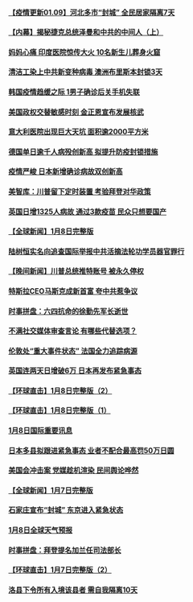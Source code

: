 #### [【疫情更新01.09】河北多市“封城” 全民居家隔离7天](../pages/prog202/a103020001.md) 
#### [【内幕】揭秘捷克总统泽曼和中共的中间人（上）](../pages/prog202/a103028457.md) 
#### [妈妈心痛 印度医院惊传大火 10名新生儿葬身火窟](../pages/prog202/a103028412.md) 
#### [清洁工染上中共新变种病毒 澳洲布里斯本封锁3天](../pages/prog202/a103028334.md) 
#### [韩国疫情趋缓之际 1男子确诊后关手机失联](../pages/prog202/a103028324.md) 
#### [美国政权交替敏感时刻 金正恩宣布发展核武](../pages/prog202/a103028273.md) 
#### [意大利医院出现巨大天坑 面积逾2000平方米](../pages/prog202/a103028285.md) 
#### [德国单日逾千人病殁创新高 拟提升防疫封锁措施](../pages/prog202/a103028269.md) 
#### [疫情严峻 日本新增确诊病故双创新高](../pages/prog202/a103028255.md) 
#### [美智库：川普留下定时装置 考验拜登对华政策](../pages/prog202/a103028231.md) 
#### [英国日增1325人病故 通过3款疫苗 民众只想要国产](../pages/prog202/a103028218.md) 
#### [【全球新闻】1月8日完整版](../pages/prog202/a103028168.md) 
#### [陆树恒实名向追查国际举报中共活摘法轮功学员器官罪行](../pages/prog202/a103028158.md) 
#### [【晚间新闻】川普总统推特账号 被永久停权](../pages/prog202/a103028152.md) 
#### [特斯拉CEO马斯克成新首富 夸中共惹争议](../pages/prog202/a103028134.md) 
#### [时事拼盘：六四抗命的徐勤先军长逝世](../pages/prog202/a103028085.md) 
#### [不满社交媒体审查言论 有哪些代替选项？](../pages/prog202/a103028072.md) 
#### [伦敦处“重大事件状态” 法国全力追踪病源](../pages/prog202/a103028061.md) 
#### [英国连两天日增破6万 日本再发布紧急事态](../pages/prog202/a103028042.md) 
#### [【环球直击】1月8日完整版（2）](../pages/prog202/a103027968.md) 
#### [【环球直击】1月8日完整版（1）](../pages/prog202/a103027734.md) 
#### [1月8日国际重要讯息](../pages/prog202/a103027677.md) 
#### [日本多县拟跟进紧急事态  业者不配合最高罚50万日圆](../pages/prog202/a103027600.md) 
#### [美国会冲击案 党媒趁机渲染 民间舆论哗然](../pages/prog202/a103027570.md) 
#### [【全球新闻】1月7日完整版](../pages/prog202/a103027360.md) 
#### [石家庄宣布“封城” 东京进入紧急状态](../pages/prog202/a103027340.md) 
#### [1月8日全球天气预报](../pages/prog202/a103027224.md) 
#### [时事拼盘：拜登提名加兰任司法部长](../pages/prog202/a103027205.md) 
#### [【环球直击】1月7日完整版（2）](../pages/prog202/a103027111.md) 
#### [洛县下令所有入境该县者 需自我隔离10天](../pages/prog202/a103027061.md) 
